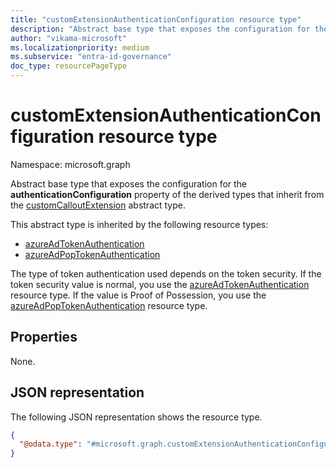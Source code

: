 ```yaml
---
title: "customExtensionAuthenticationConfiguration resource type"
description: "Abstract base type that exposes the configuration for the **authenticationConfiguration** property of the derived types that inherit from the customCalloutExtension abstract type"
author: "vikama-microsoft"
ms.localizationpriority: medium
ms.subservice: "entra-id-governance"
doc_type: resourcePageType
---
```


# customExtensionAuthenticationConfiguration resource type

Namespace: microsoft.graph

Abstract base type that exposes the configuration for the **authenticationConfiguration** property of the derived types that inherit from the [customCalloutExtension](customcalloutextension.md) abstract type.

This abstract type is inherited by the following resource types:
- [azureAdTokenAuthentication](../resources/azureadtokenauthentication.md)
- [azureAdPopTokenAuthentication](../resources/azureAdPopTokenAuthentication.md)

The type of token authentication used depends on the token security. If the token security value is normal, you use the [azureAdTokenAuthentication](../resources/azureadtokenauthentication.md) resource type. If the value is Proof of Possession, you use the [azureAdPopTokenAuthentication](../resources/azureAdPopTokenAuthentication.md) resource type.

## Properties

None.

## JSON representation

The following JSON representation shows the resource type.
<!-- {
  "blockType": "resource",
  "@odata.type": "microsoft.graph.customExtensionAuthenticationConfiguration",
  "abstract": true
}
-->

``` json
{ 
  "@odata.type": "#microsoft.graph.customExtensionAuthenticationConfiguration" 
} 
```
